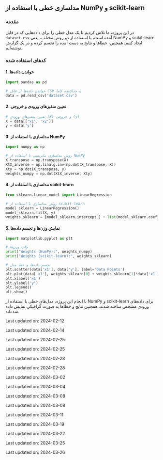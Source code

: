 
##   مدلسازی خطی با استفاده از NumPy و scikit-learn

### مقدمه
در این پروژه، ما تلاش کردیم تا یک مدل خطی را برای داده‌هایی که در فایل `dataset.csv` آمده است، با استفاده از دو روش مختلف، یعنی NumPy و scikit-learn ایجاد کنیم. همچنین، خطاها و نتایج به دست آمده را تجسم کرده و در یک گزارش نوشته‌ایم.

### کدهای استفاده شده

#### 1. خواندن داده‌ها
```python
import pandas as pd

# خواندن داده‌ها از فایل CSV با جداکننده کاما
data = pd.read_csv('dataset.csv')
```

#### 2. تعیین متغیرهای ورودی و خروجی
```python
# تعیین متغیرهای ورودی (X) و خروجی (y)
X = data[['x1', 'x2']]
y = data['y']
```

#### 3. مدلسازی با استفاده از NumPy
```python
import numpy as np

# روش مدلسازی ماتریسی با استفاده از NumPy
X_transpose = np.transpose(X)
XtX_inverse = np.linalg.inv(np.dot(X_transpose, X))
Xty = np.dot(X_transpose, y)
weights_numpy = np.dot(XtX_inverse, Xty)
```

#### 4. مدلسازی با استفاده از scikit-learn
```python
from sklearn.linear_model import LinearRegression

# روش مدلسازی با استفاده از scikit-learn
model_sklearn = LinearRegression()
model_sklearn.fit(X, y)
weights_sklearn = [model_sklearn.intercept_] + list(model_sklearn.coef_)
```

#### 5. نمایش وزن‌ها و تجسم داده‌ها
```python
import matplotlib.pyplot as plt

# چاپ وزن‌ها
print("Weights (NumPy):", weights_numpy)
print("Weights (scikit-learn):", weights_sklearn)

# تجسم داده‌ها و خط مدل
plt.scatter(data['x1'], data['y'], label='Data Points')
plt.plot(data['x1'], weights_sklearn[0] + weights_sklearn[1]*data['x1'] + weights_sklearn[2]*data['x2'], color='red', label='Regression Line')
plt.xlabel('x1')
plt.ylabel('y')
plt.legend()
plt.show()
```

با انجام این پروژه، مدل‌های خطی با استفاده از NumPy و scikit-learn برای داده‌های ورودی مشخص ساخته شدند. همچنین نتایج و خطاها به صورت گرافیکی نمایش داده شده‌اند.

Last updated on: 2024-02-12

Last updated on: 2024-02-14

Last updated on: 2024-02-25

Last updated on: 2024-02-25

Last updated on: 2024-02-28

Last updated on: 2024-02-28

Last updated on: 2024-03-02

Last updated on: 2024-03-04

Last updated on: 2024-03-08

Last updated on: 2024-03-08

Last updated on: 2024-03-11

Last updated on: 2024-03-19

Last updated on: 2024-03-22

Last updated on: 2024-03-25

Last updated on: 2024-03-26